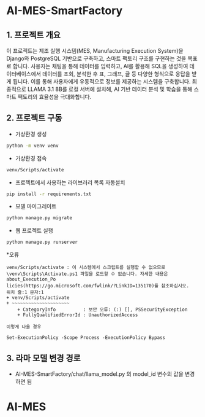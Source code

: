 # AI-MES-SmartFactory

## 1. 프로젝트 개요

이 프로젝트는 제조 실행 시스템(MES, Manufacturing Execution System)을 Django와 PostgreSQL 기반으로 구축하고, 스마트 팩토리 구조를 구현하는 것을 목표로 합니다. 사용자는 채팅을 통해 데이터를 입력하고, AI를 활용해 SQL을 생성하여 데이터베이스에서 데이터를 조회, 분석한 후 표, 그래프, 글 등 다양한 형식으로 응답을 받게 됩니다. 이를 통해 사용자에게 유동적으로 정보를 제공하는 시스템을 구축합니다. 최종적으로 LLAMA 3.1 8B를 로컬 서버에 설치해, AI 기반 데이터 분석 및 학습을 통해 스마트 팩토리의 효율성을 극대화합니다.

## 2. 프로젝트 구동

- 가상환경 생성
```bash
python -m venv venv
```

- 가상환경 접속
```bash
venv/Scripts/activate 
```

- 프로젝트에서 사용하는 라이브러리 목록 자동설치
```bash
pip install -r requirements.txt
```

- 모델 마이그레이트
```bash
python manage.py migrate
```

- 웹 프로젝트 실행
```bash
python manage.py runserver
```

*오류
```
venv/Scripts/activate : 이 시스템에서 스크립트를 실행할 수 없으므로 \venv\Scripts\Activate.ps1 파일을 로드할 수 없습니다. 자세한 내용은 about_Execution_Po 
licies(https://go.microsoft.com/fwlink/?LinkID=135170)를 참조하십시오.
위치 줄:1 문자:1
+ venv/Scripts/activate
+ ~~~~~~~~~~~~~~~~~~~~~
    + CategoryInfo          : 보안 오류: (:) [], PSSecurityException
    + FullyQualifiedErrorId : UnauthorizedAccess

이렇게 나올 경우
```
```
Set-ExecutionPolicy -Scope Process -ExecutionPolicy Bypass
```


## 3. 라마 모델 변경 경로
- AI-MES-SmartFactory/chat/llama_model.py 의 model_id 변수의 값을 변경하면 됨
# AI-MES
